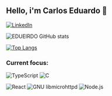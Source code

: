 ## Hello, i'm Carlos Eduardo 📡

[![LinkedIn](https://img.shields.io/badge/LinkedIn-0077B5?style=for-the-badge&logo=linkedin&logoColor=white)](https://www.linkedin.com/in/carlos-ten%C3%B3rio/)

![EDUEIRDO GitHub stats](https://github-readme-stats.vercel.app/api?username=EDUEIRDO&show_icons=true&theme=radical&locale=en)

[![Top Langs](https://github-readme-stats.vercel.app/api/top-langs/?username=EDUEIRDO&theme=radical&locale=en&layout=compact)](https://github.com/anuraghazra/github-readme-stats)

### Current focus:

![TypeScript](https://img.shields.io/badge/TypeScript-007ACC?style=for-the-badge&logo=typescript&logoColor=white)
![C](https://img.shields.io/badge/lang-00599C?style=for-the-badge&logo=c&logoColor=white)


![React](https://img.shields.io/npm/v/react?label=React&logo=react&color=61DAFB)
![GNU libmicrohttpd](https://img.shields.io/badge/GNU%20libmicrohttpd-lightgrey?style=for-the-badge&logo=gnu&logoColor=white)
![Node.js](https://img.shields.io/badge/Node.js-339933?style=for-the-badge&logo=nodedotjs&logoColor=white)




